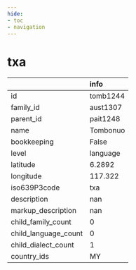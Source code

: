 ```yaml
---
hide:
- toc
- navigation
---
```

# txa
|                      | info     |
|:---------------------|:---------|
| id                   | tomb1244 |
| family_id            | aust1307 |
| parent_id            | pait1248 |
| name                 | Tombonuo |
| bookkeeping          | False    |
| level                | language |
| latitude             | 6.2892   |
| longitude            | 117.322  |
| iso639P3code         | txa      |
| description          | nan      |
| markup_description   | nan      |
| child_family_count   | 0        |
| child_language_count | 0        |
| child_dialect_count  | 1        |
| country_ids          | MY       |